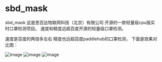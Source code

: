 # sbd_mask
sbd_mask
这是思百达物联网科技（北京）有限公司 开源的一款轻量级cpu版实时口罩检测项目。
速度和精度远超百度开源的轻量级口罩检测。

 速度是百度的两倍多左右
 精度也远超百度paddlehub的口罩检测，
 下面是效果对比图：
 
 ![image](https://github.com/sbdcv/sbd_mask/tree/master/images/1582530113.png)
 ![image](https://github.com/sbdcv/sbd_mask/tree/master/images/1582530011.png)
 ![image](https://github.com/sbdcv/sbd_mask/tree/master/images/1582529835.png)

